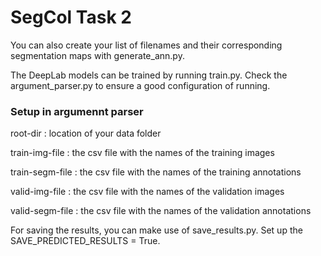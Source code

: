 # SegCol Task 2

You can also create your list of filenames and their corresponding segmentation maps with generate_ann.py.

The DeepLab models can be trained by running train.py. 
Check the argument_parser.py to ensure a good configuration of running. 

### Setup in argumennt parser
root-dir         : location of your data folder

train-img-file   : the csv file with the names of the training images

train-segm-file  : the csv file with the names of the training annotations

valid-img-file   : the csv file with the names of the validation images

valid-segm-file  : the csv file with the names of the validation annotations


For saving the results, you can make use of save_results.py. Set up the SAVE_PREDICTED_RESULTS = True.
